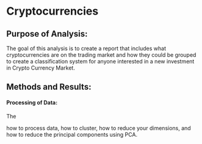 # Cryptocurrencies
## Purpose of Analysis:
The goal of this analysis is to create a report that includes what cryptocurrencies are on the trading market and how they could be grouped to create a classification system  for anyone interested in a new investment in Crypto Currency Market.
## Methods and Results:
#### Processing of Data:
The 

how to process data, how to cluster, how to reduce your dimensions, and how to reduce the principal components using PCA.

